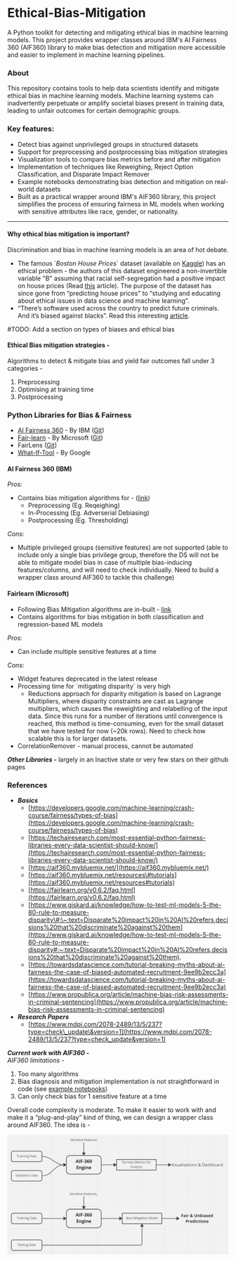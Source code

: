 # Ethical-Bias-Mitigation
A Python toolkit for detecting and mitigating ethical bias in machine learning models. This project provides wrapper classes around IBM's AI Fairness 360 (AIF360) library to make bias detection and mitigation more accessible and easier to implement in machine learning pipelines.

### About
This repository contains tools to help data scientists identify and mitigate ethical bias in machine learning models. Machine learning systems can inadvertently perpetuate or amplify societal biases present in training data, leading to unfair outcomes for certain demographic groups.

### Key features:

* Detect bias against unprivileged groups in structured datasets
* Support for preprocessing and postprocessing bias mitigation strategies
* Visualization tools to compare bias metrics before and after mitigation
* Implementation of techniques like Reweighing, Reject Option Classification, and Disparate Impact Remover
* Example notebooks demonstrating bias detection and mitigation on real-world datasets
* Built as a practical wrapper around IBM's AIF360 library, this project simplifies the process of ensuring fairness in ML models when working with sensitive attributes like race, gender, or nationality.

___ 

#### **Why ethical bias mitigation is important?**

Discrimination and bias in machine learning models is an area of hot debate.

* The famous \`*Boston House Prices*\` dataset (available on [Kaggle](https://www.kaggle.com/datasets/vikrishnan/boston-house-prices)) has an ethical problem \- the authors of this dataset engineered a non-invertible variable "B" assuming that racial self-segregation had a positive impact on house prices (Read [this](https://medium.com/@docintangible/racist-data-destruction-113e3eff54a8) article). The purpose of the dataset has since gone from “predicting house prices” to “studying and educating about ethical issues in data science and machine learning”.  
* “There’s software used across the country to predict future criminals. And it’s biased against blacks”. Read this interesting [article](https://www.propublica.org/article/machine-bias-risk-assessments-in-criminal-sentencing).

\#TODO: Add a section on types of biases and ethical bias

#### **Ethical Bias mitigation strategies \-** 

Algorithms to detect & mitigate bias and yield fair outcomes fall under 3 categories \- 

1. Preprocessing  
2. Optimising at training time  
3. Postprocessing


### **Python Libraries for Bias & Fairness**

* [AI Fairness 360](https://aif360.mybluemix.net/) \- By IBM ([Git](https://github.com/Trusted-AI/AIF360))  
* [Fair-learn](https://fairlearn.org/) \- By Microsoft ([Git](https://github.com/fairlearn/fairlearn))  
* FairLens ([Git](https://github.com/synthesized-io/fairlens))  
* [What-If-Tool](https://pair-code.github.io/what-if-tool/) \- By Google

#### **AI Fairness 360 (IBM)**

*Pros:*

* Contains bias mitigation algorithms for \- ([link](https://github.com/Trusted-AI/AIF360))  
  * Preprocessing (Eg. Reqeighing)  
  * In-Processing (Eg. Adverserial Debiasing)  
  * Postprocessing (Eg. Thresholding)

*Cons:*

* Multiple privileged groups (sensitive features) are not supported (able to include only a single bias privilege group, therefore the DS will not be able to mitigate model bias in case of multiple bias-inducing features/columns, and will need to check individually. Need to build a wrapper class around AIF360 to tackle this challenge)

#### **Fairlearn (Microsoft)**

* Following Bias Mitigation algorithms are in-built \- [link](https://fairlearn.org/v0.8/user_guide/mitigation.html)  
* Contains algorithms for bias mitigation in both classification and regression-based ML models

*Pros:*

* Can include multiple sensitive features at a time

*Cons:*

* Widget features deprecated in the latest release  
* Processing time for \`mitigating disparity\` is very high  
  * Reductions approach for disparity mitigation is based on Lagrange Multipliers, where disparity constraints are cast as Lagrange multipliers, which causes the reweighting and relabelling of the input data. Since this runs for a number of iterations until convergence is reached, this method is time-consuming, even for the small dataset that we have tested for now (\~20k rows). Need to check how scalable this is for larger datasets.  
* CorrelationRemover \- manual process, cannot be automated

***Other Libraries \-*** largely in an Inactive state or very few stars on their github pages

### **References**

* ***Basics***  
  * [https://developers.google.com/machine-learning/crash-course/fairness/types-of-bias](https://developers.google.com/machine-learning/crash-course/fairness/types-of-bias)  
  * [https://techairesearch.com/most-essential-python-fairness-libraries-every-data-scientist-should-know/](https://techairesearch.com/most-essential-python-fairness-libraries-every-data-scientist-should-know/)  
  * [https://aif360.mybluemix.net/](https://aif360.mybluemix.net/)  
  * [https://aif360.mybluemix.net/resources\#tutorials](https://aif360.mybluemix.net/resources#tutorials)  
  * [https://fairlearn.org/v0.6.2/faq.html](https://fairlearn.org/v0.6.2/faq.html)  
  * [https://www.giskard.ai/knowledge/how-to-test-ml-models-5-the-80-rule-to-measure-disparity\#:\~:text=Disparate%20impact%20in%20AI%20refers,decisions%20that%20discriminate%20against%20them](https://www.giskard.ai/knowledge/how-to-test-ml-models-5-the-80-rule-to-measure-disparity#:~:text=Disparate%20impact%20in%20AI%20refers,decisions%20that%20discriminate%20against%20them).  
  * [https://towardsdatascience.com/tutorial-breaking-myths-about-ai-fairness-the-case-of-biased-automated-recruitment-9ee9b2ecc3a](https://towardsdatascience.com/tutorial-breaking-myths-about-ai-fairness-the-case-of-biased-automated-recruitment-9ee9b2ecc3a)  
  * [https://www.propublica.org/article/machine-bias-risk-assessments-in-criminal-sentencing](https://www.propublica.org/article/machine-bias-risk-assessments-in-criminal-sentencing)  
* ***Research Papers***  
  * [https://www.mdpi.com/2078-2489/13/5/237?type=check\_update\&version=1](https://www.mdpi.com/2078-2489/13/5/237?type=check_update&version=1)

***Current work with AIF360 \-***   
*AIF360 limitations \-*

1. Too many algorithms  
2. Bias diagnosis and mitigation implementation is not straightforward in code (see [example notebooks](https://github.com/Trusted-AI/AIF360/tree/master/examples))  
3. Can only check bias for 1 sensitive feature at a time

Overall code complexity is moderate. To make it easier to work with and make it a “plug-and-play” kind of thing, we can design a wrapper class around AIF360. The idea is \-

![Bias & Fairness Framework](./screenshot-1.png)